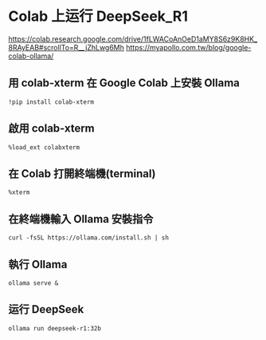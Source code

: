 # Colab 上运行 DeepSeek_R1
https://colab.research.google.com/drive/1fLWACoAnOeD1aMY8S6z9K8HK_8RAyEAB#scrollTo=R__jZhLwg6Mh
https://myapollo.com.tw/blog/google-colab-ollama/
## 用 colab-xterm 在 Google Colab 上安裝 Ollama
```
!pip install colab-xterm
```
## 啟用 colab-xterm
```
%load_ext colabxterm
```
## 在 Colab 打開終端機(terminal)
```
%xterm
```
## 在終端機輸入 Ollama 安裝指令
```
curl -fsSL https://ollama.com/install.sh | sh
```
## 執行 Ollama
```
ollama serve &
```
## 运行 DeepSeek
```
ollama run deepseek-r1:32b
```
